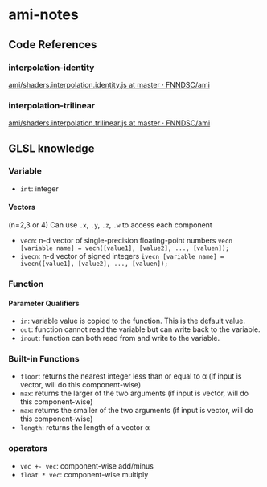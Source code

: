 # ami-notes

## Code References

### interpolation-identity

[ami/shaders.interpolation.identity.js at master · FNNDSC/ami](https://github.com/FNNDSC/ami/blob/master/src/shaders/interpolation/shaders.interpolation.identity.js)

### interpolation-trilinear

[ami/shaders.interpolation.trilinear.js at master · FNNDSC/ami](https://github.com/FNNDSC/ami/blob/master/src/shaders/interpolation/shaders.interpolation.trilinear.js)

## GLSL knowledge

### Variable

- `int`: integer

#### Vectors

(n=2,3 or 4)
Can use `.x`, `.y`, `.z`, `.w` to access each component

- `vecn`: n-d vector of single-precision floating-point numbers
  `vecn [variable name] = vecn([value1], [value2], ..., [valuen]);`
- `ivecn`: n-d vector of signed integers
  `ivecn [variable name] = ivecn([value1], [value2], ..., [valuen]);`

### Function

#### Parameter Qualifiers

- `in`: variable value is copied to the function. This is the default value.
- `out`: function cannot read the variable but can write back to the variable.
- `inout`: function can both read from and write to the variable.

### Built-in Functions

- `floor`: returns the nearest integer less than or equal to α
  (if input is vector, will do this component-wise)
- `max`: returns the larger of the two arguments
  (if input is vector, will do this component-wise)
- `max`: returns the smaller of the two arguments
  (if input is vector, will do this component-wise)
- `length`: returns the length of a vector α

### operators

- `vec +- vec`: component-wise add/minus
- `float * vec`: component-wise multiply
